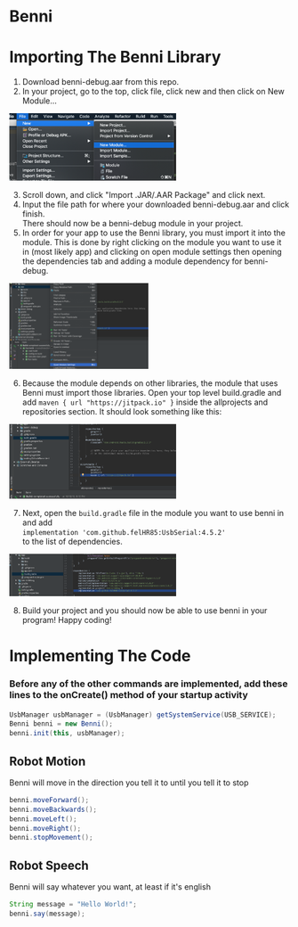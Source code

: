 # Benni

# Importing The Benni Library


1. Download benni-debug.aar from this repo.
2. In your project, go to the top, click file, click new and then click on New Module...


<img src="https://github.com/BrainRayChristensen/benni-repo/blob/master/instructionImages/img1.png" width="300" alt="instruction image">  


3. Scroll down, and click "Import .JAR/.AAR Package" and click next.  
4. Input the file path for where your downloaded benni-debug.aar and click finish.  
There should now be a benni-debug module in your project.
5. In order for your app to use the Benni library, you must import it into the module. This is done by right clicking on the module you want to use it in (most likely app) and clicking on open module settings then opening the dependencies tab and adding a module dependency for benni-debug.

<img src="https://github.com/BrainRayChristensen/benni-repo/blob/master/instructionImages/img3.png" width="250" alt="instruction image">  


6. Because the module depends on other libraries, the module that uses Benni must import those libraries. Open your top level build.gradle and add `maven { url "https://jitpack.io" }` inside the allprojects and repositories section. It should look something like this:

<img src="https://github.com/BrainRayChristensen/benni-repo/blob/master/instructionImages/img2.png" width="300" alt="instruction image">  


7. Next, open the `build.gradle` file in the module you want to use benni in and add  
`implementation 'com.github.felHR85:UsbSerial:4.5.2'`  
to the list of dependencies.


<img src="https://github.com/BrainRayChristensen/benni-repo/blob/master/instructionImages/img4.png" width="300" alt="instruction image">  

8. Build your project and you should now be able to use benni in your program! Happy coding!

# Implementing The Code

### Before any of the other commands are implemented, add these lines to the onCreate() method of your startup activity
```Java
UsbManager usbManager = (UsbManager) getSystemService(USB_SERVICE);  
Benni benni = new Benni();  
benni.init(this, usbManager);
```

## Robot Motion
Benni will move in the direction you tell it to until you tell it to stop
```Java
benni.moveForward();
benni.moveBackwards();
benni.moveLeft();
benni.moveRight();
benni.stopMovement();
```

## Robot Speech
Benni will say whatever you want, at least if it's english
```Java
String message = "Hello World!";
benni.say(message);
```
